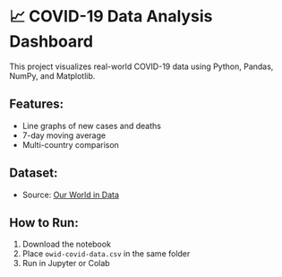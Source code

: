 # 📈 COVID-19 Data Analysis Dashboard

This project visualizes real-world COVID-19 data using Python, Pandas, NumPy, and Matplotlib.

## Features:
- Line graphs of new cases and deaths
- 7-day moving average
- Multi-country comparison

## Dataset:
- Source: [Our World in Data](https://covid.ourworldindata.org/data/owid-covid-data.csv)

## How to Run:
1. Download the notebook
2. Place `owid-covid-data.csv` in the same folder
3. Run in Jupyter or Colab
